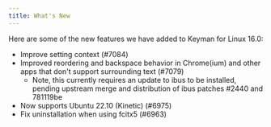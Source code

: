 ```yaml
---
title: What's New
---
```


Here are some of the new features we have added to Keyman for Linux 16.0:

* Improve setting context (#7084)
* Improved reordering and backspace behavior in Chrome(ium) and other apps that
don't support surrounding text (#7079)
    * Note, this currently requires an update to ibus to be installed, pending
    upstream merge and distribution of ibus patches #2440 and 781119be
* Now supports Ubuntu 22.10 (Kinetic) (#6975)
* Fix uninstallation when using fcitx5 (#6963)
